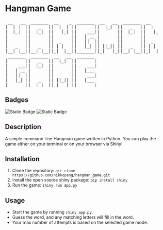 # Hangman Game
<pre>
 __   __  _______  __    _  _______  __   __  _______  __    _         +---------------+
|  | |  ||   _   ||  |  | ||       ||  |_|  ||   _   ||  |  | |        |               :
|  |_|  ||  |_|  ||   |_| ||    ___||       ||  |_|  ||   |_| |        |              ---
|       ||       ||       ||   | __ |       ||       ||       |        |             |   |
|       ||       ||  _    ||   ||  ||       ||       ||  _    |        |              ---
|   _   ||   _   || | |   ||   |_| || ||_|| ||   _   || | |   |        |               |
|__| |__||__| |__||_|  |__||_______||_|   |_||__| |__||_|  |__|        |             / | \
 _______  _______  __   __  _______                                    |            /  |  \
|       ||   _   ||  |_|  ||       |                                   |               |
|    ___||  |_|  ||       ||    ___|                                   |              / \
|   | __ |       ||       ||   |___                                    |             /   \
|   ||  ||       ||       ||    ___|                                   |
|   |_| ||   _   || ||_|| ||   |___                                    |
|_______||__| |__||_|   |_||_______|                                 =========================
</pre>

## Badges
![Static Badge](https://img.shields.io/badge/Language-Python-blue)
![Static Badge](https://img.shields.io/badge/Created_Date-March_2025-brightgreen)

## Description
A simple command-line Hangman game written in Python. You can play the game either on your terminal or on your browser via Shiny!

## Installation
1. Clone the repository: `git clone https://github.com/nikkopang/hangman_game.git`
2. Install the open source shiny package: `pip install shiny`
3. Run the game: `shiny run app.py`

## Usage
- Start the game by running `shiny app.py`.
- Guess the word, and any matching letters will fill in the word.
- Your max number of attempts is based on the selected game mode.

